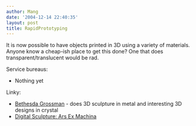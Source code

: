 ```yaml
---
author: Mang
date: '2004-12-14 22:40:35'
layout: post
title: RapidPrototyping
---
```


It is now possible to have objects printed in 3D using a variety of materials.  Anyone know a cheap-ish place to get this done?  One that does transparent/translucent would be rad.

Service bureaus:

* Nothing yet

Linky:

* [Bethesda Grossman](http://www.bathsheba.com/sculpture/process/prototype.html) - does 3D sculpture in metal and interesting 3D designs in crystal
* [Digital Sculpture: Ars Ex Machina](http://www.sculpture.org/documents/scmag04/sept04/rapidproto/sept04_rapidproto.htm)
